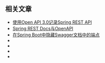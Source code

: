 ## 相关文章

+ [使用Open API 3.0记录Spring REST API](docs/使用OpenAPI3.0记录SpringRESTAPI.md)
+ [Spring REST Docs与OpenAPI](docs/Spring-RESTDocs与OpenAPI.md)
+ [在Spring Boot中隐藏Swagger文档中的端点](docs/在SpringBoot中隐藏Swagger文档中的端点.md)
+ []()
+ []()
+ []()
+ []()